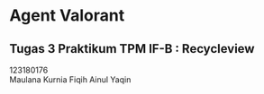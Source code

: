 # Agent Valorant
## Tugas 3 Praktikum TPM IF-B : Recycleview

123180176 </br>
Maulana Kurnia Fiqih Ainul Yaqin </br>
